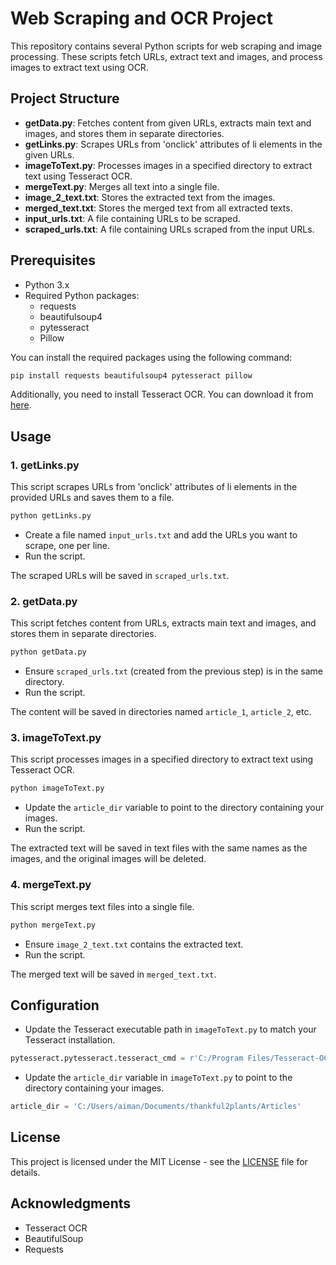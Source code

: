 # Web Scraping and OCR Project

This repository contains several Python scripts for web scraping and image processing. These scripts fetch URLs, extract text and images, and process images to extract text using OCR.

## Project Structure

- **getData.py**: Fetches content from given URLs, extracts main text and images, and stores them in separate directories.
- **getLinks.py**: Scrapes URLs from 'onclick' attributes of li elements in the given URLs.
- **imageToText.py**: Processes images in a specified directory to extract text using Tesseract OCR.
- **mergeText.py**: Merges all text into a single file.
- **image_2_text.txt**: Stores the extracted text from the images.
- **merged_text.txt**: Stores the merged text from all extracted texts.
- **input_urls.txt**: A file containing URLs to be scraped.
- **scraped_urls.txt**: A file containing URLs scraped from the input URLs.

## Prerequisites

- Python 3.x
- Required Python packages:
  - requests
  - beautifulsoup4
  - pytesseract
  - Pillow

You can install the required packages using the following command:

```bash
pip install requests beautifulsoup4 pytesseract pillow
```

Additionally, you need to install Tesseract OCR. You can download it from [here](https://github.com/tesseract-ocr/tesseract).

## Usage

### 1. getLinks.py

This script scrapes URLs from 'onclick' attributes of li elements in the provided URLs and saves them to a file.

```bash
python getLinks.py
```

- Create a file named `input_urls.txt` and add the URLs you want to scrape, one per line.
- Run the script.

The scraped URLs will be saved in `scraped_urls.txt`.

### 2. getData.py

This script fetches content from URLs, extracts main text and images, and stores them in separate directories.

```bash
python getData.py
```

- Ensure `scraped_urls.txt` (created from the previous step) is in the same directory.
- Run the script.

The content will be saved in directories named `article_1`, `article_2`, etc.

### 3. imageToText.py

This script processes images in a specified directory to extract text using Tesseract OCR.

```bash
python imageToText.py
```

- Update the `article_dir` variable to point to the directory containing your images.
- Run the script.

The extracted text will be saved in text files with the same names as the images, and the original images will be deleted.

### 4. mergeText.py

This script merges text files into a single file.

```bash
python mergeText.py
```

- Ensure `image_2_text.txt` contains the extracted text.
- Run the script.

The merged text will be saved in `merged_text.txt`.

## Configuration

- Update the Tesseract executable path in `imageToText.py` to match your Tesseract installation.

```python
pytesseract.pytesseract.tesseract_cmd = r'C:/Program Files/Tesseract-OCR/tesseract.exe'
```

- Update the `article_dir` variable in `imageToText.py` to point to the directory containing your images.

```python
article_dir = 'C:/Users/aiman/Documents/thankful2plants/Articles'
```

## License

This project is licensed under the MIT License - see the [LICENSE](LICENSE) file for details.

## Acknowledgments

- Tesseract OCR
- BeautifulSoup
- Requests

